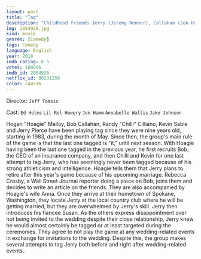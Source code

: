 ```yaml
---
layout: post
title: "Tag"
description: "Childhood friends Jerry (Jeremy Renner), Callahan (Jon Hamm), Randy (Jake Johnson), Sable (Hannibal Buress) and Hoagie (Ed Helms) have been competing in the same game of tag for 30 years. When Jerry gets married, he attempts to retire from the intense annual game without ever being it, causing the other four to band together and go to extreme lengths to finally tag him. Directed by Jeff Tomsic. Inspired by the Wall Street Journal article It Takes Planning, Caution to Avoid Being It..."
img: 2854926.jpg
kind: movie
genres: [Comedy]
tags: Comedy 
language: English
year: 2018
imdb_rating: 6.5
votes: 108066
imdb_id: 2854926
netflix_id: 80231259
color: c44536
---
```

Director: `Jeff Tomsic`  

Cast: `Ed Helms` `Lil Rel Howery` `Jon Hamm` `Annabelle Wallis` `Jake Johnson` 

Hogan "Hoagie" Malloy, Bob Callahan, Randy "Chilli" Cilliano, Kevin Sable and Jerry Pierce have been playing tag since they were nine years old, starting in 1983, during the month of May. Since then, the group's main rule of the game is that the last one tagged is "it," until next season. With Hoagie having been the last one tagged in the previous year, he first recruits Bob, the CEO of an insurance company, and then Chilli and Kevin for one last attempt to tag Jerry, who has seemingly never been tagged because of his strong athleticism and intelligence. Hoagie tells them that Jerry plans to retire after this year's game because of his upcoming marriage. Rebecca Crosby, a Wall Street Journal reporter doing a piece on Bob, joins them and decides to write an article on the friends. They are also accompanied by Hoagie's wife Anna. Once they arrive at their hometown of Spokane, Washington, they locate Jerry at the local country club where he will be getting married, but they are overwhelmed by Jerry's skill. Jerry then introduces his fiancee Susan. As the others express disappointment over not being invited to the wedding despite their close relationship, Jerry knew he would almost certainly be tagged or at least targeted during the ceremonies. They agree to not play the game at any wedding-related events in exchange for invitations to the wedding. Despite this, the group makes several attempts to tag Jerry both before and right after wedding-related events..